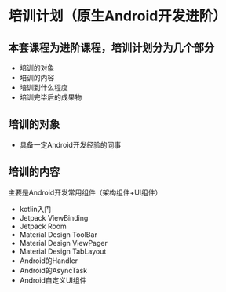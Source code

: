 # 培训计划（原生Android开发进阶）

## 本套课程为进阶课程，培训计划分为几个部分
- 培训的对象
- 培训的内容
- 培训到什么程度
- 培训完毕后的成果物

## 培训的对象
- 具备一定Android开发经验的同事

## 培训的内容
主要是Android开发常用组件（架构组件+UI组件）

- kotlin入门
- Jetpack ViewBinding
- Jetpack Room
- Material Design ToolBar
- Material Design ViewPager
- Material Design TabLayout
- Android的Handler
- Android的AsyncTask
- Android自定义UI组件